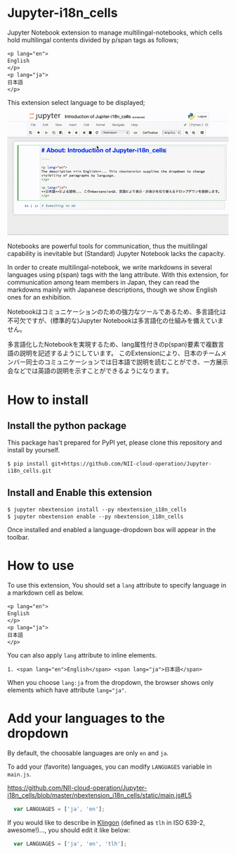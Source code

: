 # Jupyter-i18n_cells
Jupyter Notebook extension to manage multilingal-notebooks, which cells hold multilingal contents divided by p/span tags as follows;

```
<p lang="en">
English
</p>
<p lang="ja">
日本語
</p>
```

This extension select language to be displayed;

![demo](https://raw.githubusercontent.com/NII-cloud-operation/Jupyter-i18n_cells/master/demo.gif)

Notebooks are powerful tools for communication, thus the muitilingal capability is inevitable but (Standard) Jupyter Notebook lacks the capacity.

In order to create multilingal-notebook, we write markdowns in several languages using p(span) tags with the lang attribute.
With this extension, for communication among team members in Japan, they can read the markdowns mainly with Japanese descriptions, though we show English ones for an exhibition.

Notebookはコミュニケーションのための強力なツールであるため、多言語化は不可欠ですが、(標準的な)Jupyter Notebookは多言語化の仕組みを備えていません。

多言語化したNotebookを実現するため、lang属性付きのp(span)要素で複数言語の説明を記述するようにしています。
このExtensionにより、日本のチームメンバー同士のコミュニケーションでは日本語で説明を読むことができ、一方展示会などでは英語の説明を示すことができるようになります。


# How to install

## Install the python package

This package has't prepared for PyPI yet, please clone this repository and install by yourself.

```
$ pip install git+https://github.com/NII-cloud-operation/Jupyter-i18n_cells.git
```

## Install and Enable this extension


```
$ jupyter nbextension install --py nbextension_i18n_cells
$ jupyter nbextension enable --py nbextension_i18n_cells
```

Once installed and enabled a language-dropdown box will appear in the toolbar.

# How to use

To use this extension, You should set a `lang` attribute to specify language in a markdown cell as below.

```
<p lang="en">
English
</p>
<p lang="ja">
日本語
</p>
```

You can also apply `lang` attribute to inline elements.

```
1. <span lang="en">English</span> <span lang="ja">日本語</span>
```

When you choose `lang:ja` from the dropdown, the browser shows only elements which have attribute `lang="ja"`.

# Add your languages to the dropdown

By default, the choosable languages are only `en` and `ja`.

To add your (favorite) languages, you can modify `LANGUAGES` variable in `main.js`. 

https://github.com/NII-cloud-operation/Jupyter-i18n_cells/blob/master/nbextension_i18n_cells/static/main.js#L5
```js
  var LANGUAGES = ['ja', 'en'];
```

If you would like to describe in [Klingon](https://en.wikipedia.org/wiki/Klingon_language) (defined as `tlh` in ISO 639-2, awesome!)..., you should edit it like below:

```js
  var LANGUAGES = ['ja', 'en', 'tlh'];
```
